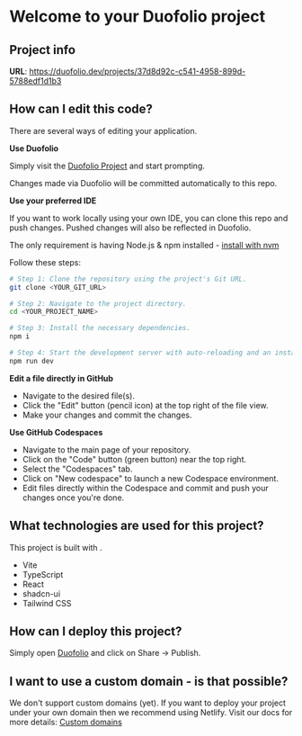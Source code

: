 # Welcome to your Duofolio project

## Project info

**URL**: https://duofolio.dev/projects/37d8d92c-c541-4958-899d-5788edf1d1b3

## How can I edit this code?

There are several ways of editing your application.

**Use Duofolio**

Simply visit the [Duofolio Project](https://duofolio.dev/projects/37d8d92c-c541-4958-899d-5788edf1d1b3) and start prompting.

Changes made via Duofolio will be committed automatically to this repo.

**Use your preferred IDE**

If you want to work locally using your own IDE, you can clone this repo and push changes. Pushed changes will also be reflected in Duofolio.

The only requirement is having Node.js & npm installed - [install with nvm](https://github.com/nvm-sh/nvm#installing-and-updating)

Follow these steps:

```sh
# Step 1: Clone the repository using the project's Git URL.
git clone <YOUR_GIT_URL>

# Step 2: Navigate to the project directory.
cd <YOUR_PROJECT_NAME>

# Step 3: Install the necessary dependencies.
npm i

# Step 4: Start the development server with auto-reloading and an instant preview.
npm run dev
```

**Edit a file directly in GitHub**

- Navigate to the desired file(s).
- Click the "Edit" button (pencil icon) at the top right of the file view.
- Make your changes and commit the changes.

**Use GitHub Codespaces**

- Navigate to the main page of your repository.
- Click on the "Code" button (green button) near the top right.
- Select the "Codespaces" tab.
- Click on "New codespace" to launch a new Codespace environment.
- Edit files directly within the Codespace and commit and push your changes once you're done.

## What technologies are used for this project?

This project is built with .

- Vite
- TypeScript
- React
- shadcn-ui
- Tailwind CSS

## How can I deploy this project?

Simply open [Duofolio](https://duofolio.dev/projects/37d8d92c-c541-4958-899d-5788edf1d1b3) and click on Share -> Publish.

## I want to use a custom domain - is that possible?

We don't support custom domains (yet). If you want to deploy your project under your own domain then we recommend using Netlify. Visit our docs for more details: [Custom domains](https://docs.duofolio.dev/tips-tricks/custom-domain/)
